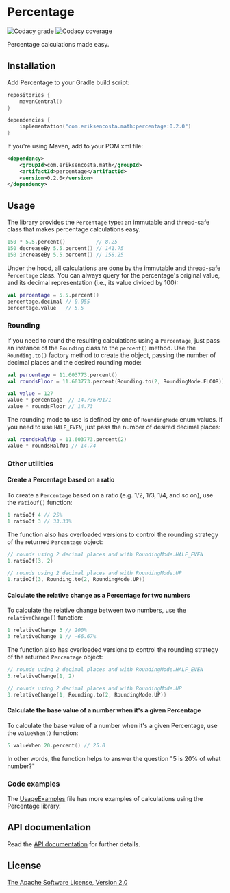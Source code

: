# Percentage

![Codacy grade](https://img.shields.io/codacy/grade/f4cafede889843cf9bf7196689fa6126)
![Codacy coverage](https://img.shields.io/codacy/coverage/f4cafede889843cf9bf7196689fa6126)

Percentage calculations made easy.

## Installation

Add Percentage to your Gradle build script:

```kotlin
repositories {
    mavenCentral()
}

dependencies {
    implementation("com.eriksencosta.math:percentage:0.2.0")
}
```

If you're using Maven, add to your POM xml file:

```xml
<dependency>
    <groupId>com.eriksencosta.math</groupId>
    <artifactId>percentage</artifactId>
    <version>0.2.0</version>
</dependency>
```

## Usage

The library provides the `Percentage` type: an immutable and thread-safe class that makes percentage calculations easy.

```kotlin
150 * 5.5.percent()          // 8.25
150 decreaseBy 5.5.percent() // 141.75
150 increaseBy 5.5.percent() // 158.25
```

Under the hood, all calculations are done by the immutable and thread-safe `Percentage` class. You can always query for
the percentage's original value, and its decimal representation (i.e., its value divided by 100):

```kotlin
val percentage = 5.5.percent()
percentage.decimal // 0.055
percentage.value   // 5.5
```

### Rounding

If you need to round the resulting calculations using a `Percentage`, just pass an instance of the `Rounding` class to 
the `percent()` method. Use the `Rounding.to()` factory method to create the object, passing the number of decimal 
places and the desired rounding mode:

```kotlin
val percentage = 11.603773.percent()
val roundsFloor = 11.603773.percent(Rounding.to(2, RoundingMode.FLOOR))

val value = 127
value * percentage  // 14.73679171
value * roundsFloor // 14.73
```

The rounding mode to use is defined by one of `RoundingMode` enum values. If you need to use `HALF_EVEN`, just pass the
number of desired decimal places:

```kotlin
val roundsHalfUp = 11.603773.percent(2)
value * roundsHalfUp // 14.74
```

### Other utilities

#### Create a Percentage based on a ratio

To create a `Percentage` based on a ratio (e.g. 1/2, 1/3, 1/4, and so on), use the `ratioOf()` function:

```kotlin
1 ratioOf 4 // 25%
1 ratioOf 3 // 33.33%
```

The function also has overloaded versions to control the rounding strategy of the returned `Percentage` object:

```kotlin
// rounds using 2 decimal places and with RoundingMode.HALF_EVEN
1.ratioOf(3, 2)

// rounds using 2 decimal places and with RoundingMode.UP
1.ratioOf(3, Rounding.to(2, RoundingMode.UP))
```

#### Calculate the relative change as a Percentage for two numbers

To calculate the relative change between two numbers, use the `relativeChange()` function:

```kotlin
1 relativeChange 3 // 200%
3 relativeChange 1 // -66.67%
```

The function also has overloaded versions to control the rounding strategy of the returned `Percentage` object:

```kotlin
// rounds using 2 decimal places and with RoundingMode.HALF_EVEN
3.relativeChange(1, 2)

// rounds using 2 decimal places and with RoundingMode.UP
3.relativeChange(1, Rounding.to(2, RoundingMode.UP))
```

#### Calculate the base value of a number when it's a given Percentage

To calculate the base value of a number when it's a given Percentage, use the `valueWhen()` function:

```kotlin
5 valueWhen 20.percent() // 25.0
```

In other words, the function helps to answer the question "5 is 20% of what number?"

### Code examples

The [UsageExamples](./percentage/src/test/kotlin/com/eriksencosta/math/percentage/UsageExamples.kt) file has more
examples of calculations using the Percentage library.

## API documentation

Read the [API documentation](https://blog.eriksen.com.br/opensource/math-percentage/) for further details.

## License

[The Apache Software License, Version 2.0](https://choosealicense.com/licenses/apache/)
